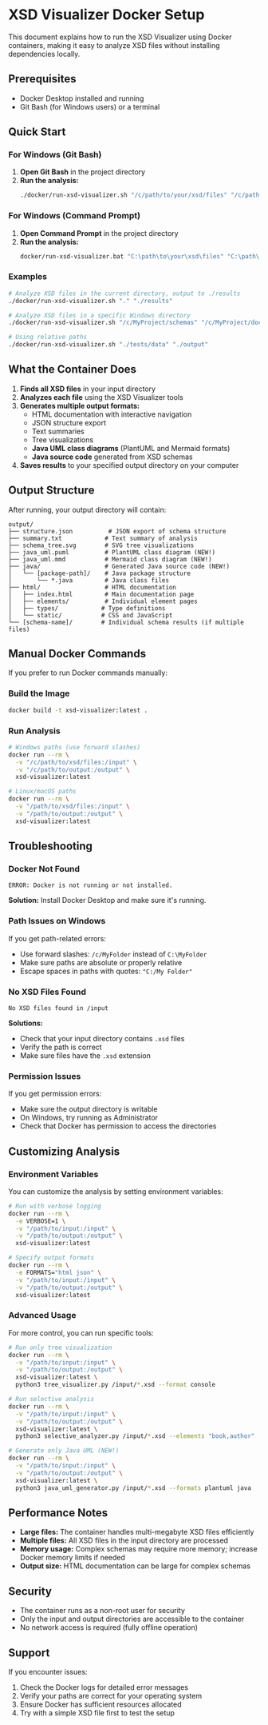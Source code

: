 # XSD Visualizer Docker Setup

This document explains how to run the XSD Visualizer using Docker containers, making it easy to analyze XSD files without installing dependencies locally.

## Prerequisites

- Docker Desktop installed and running
- Git Bash (for Windows users) or a terminal

## Quick Start

### For Windows (Git Bash)

1. **Open Git Bash** in the project directory
2. **Run the analysis:**
   ```bash
   ./docker/run-xsd-visualizer.sh "/c/path/to/your/xsd/files" "/c/path/to/output"
   ```

### For Windows (Command Prompt)

1. **Open Command Prompt** in the project directory
2. **Run the analysis:**
   ```cmd
   docker/run-xsd-visualizer.bat "C:\path\to\your\xsd\files" "C:\path\to\output"
   ```

### Examples

```bash
# Analyze XSD files in the current directory, output to ./results
./docker/run-xsd-visualizer.sh "." "./results"

# Analyze XSD files in a specific Windows directory
./docker/run-xsd-visualizer.sh "/c/MyProject/schemas" "/c/MyProject/documentation"

# Using relative paths
./docker/run-xsd-visualizer.sh "./tests/data" "./output"
```

## What the Container Does

1. **Finds all XSD files** in your input directory
2. **Analyzes each file** using the XSD Visualizer tools
3. **Generates multiple output formats:**
   - HTML documentation with interactive navigation
   - JSON structure export
   - Text summaries
   - Tree visualizations
   - **Java UML class diagrams** (PlantUML and Mermaid formats)
   - **Java source code** generated from XSD schemas
4. **Saves results** to your specified output directory on your computer

## Output Structure

After running, your output directory will contain:

```
output/
├── structure.json          # JSON export of schema structure
├── summary.txt            # Text summary of analysis
├── schema_tree.svg        # SVG tree visualizations
├── java_uml.puml          # PlantUML class diagram (NEW!)
├── java_uml.mmd           # Mermaid class diagram (NEW!)
├── java/                  # Generated Java source code (NEW!)
│   └── [package-path]/    # Java package structure
│       └── *.java         # Java class files
├── html/                  # HTML documentation
│   ├── index.html         # Main documentation page
│   ├── elements/          # Individual element pages
│   ├── types/            # Type definitions
│   └── static/           # CSS and JavaScript
└── [schema-name]/        # Individual schema results (if multiple files)
```

## Manual Docker Commands

If you prefer to run Docker commands manually:

### Build the Image
```bash
docker build -t xsd-visualizer:latest .
```

### Run Analysis
```bash
# Windows paths (use forward slashes)
docker run --rm \
  -v "/c/path/to/xsd/files:/input" \
  -v "/c/path/to/output:/output" \
  xsd-visualizer:latest

# Linux/macOS paths
docker run --rm \
  -v "/path/to/xsd/files:/input" \
  -v "/path/to/output:/output" \
  xsd-visualizer:latest
```

## Troubleshooting

### Docker Not Found
```
ERROR: Docker is not running or not installed.
```
**Solution:** Install Docker Desktop and make sure it's running.

### Path Issues on Windows
If you get path-related errors:
- Use forward slashes: `/c/MyFolder` instead of `C:\MyFolder`
- Make sure paths are absolute or properly relative
- Escape spaces in paths with quotes: `"C:/My Folder"`

### No XSD Files Found
```
No XSD files found in /input
```
**Solutions:**
- Check that your input directory contains `.xsd` files
- Verify the path is correct
- Make sure files have the `.xsd` extension

### Permission Issues
If you get permission errors:
- Make sure the output directory is writable
- On Windows, try running as Administrator
- Check that Docker has permission to access the directories

## Customizing Analysis

### Environment Variables

You can customize the analysis by setting environment variables:

```bash
# Run with verbose logging
docker run --rm \
  -e VERBOSE=1 \
  -v "/path/to/input:/input" \
  -v "/path/to/output:/output" \
  xsd-visualizer:latest

# Specify output formats
docker run --rm \
  -e FORMATS="html json" \
  -v "/path/to/input:/input" \
  -v "/path/to/output:/output" \
  xsd-visualizer:latest
```

### Advanced Usage

For more control, you can run specific tools:

```bash
# Run only tree visualization
docker run --rm \
  -v "/path/to/input:/input" \
  -v "/path/to/output:/output" \
  xsd-visualizer:latest \
  python3 tree_visualizer.py /input/*.xsd --format console

# Run selective analysis
docker run --rm \
  -v "/path/to/input:/input" \
  -v "/path/to/output:/output" \
  xsd-visualizer:latest \
  python3 selective_analyzer.py /input/*.xsd --elements "book,author"

# Generate only Java UML (NEW!)
docker run --rm \
  -v "/path/to/input:/input" \
  -v "/path/to/output:/output" \
  xsd-visualizer:latest \
  python3 java_uml_generator.py /input/*.xsd --formats plantuml java
```

## Performance Notes

- **Large files:** The container handles multi-megabyte XSD files efficiently
- **Multiple files:** All XSD files in the input directory are processed
- **Memory usage:** Complex schemas may require more memory; increase Docker memory limits if needed
- **Output size:** HTML documentation can be large for complex schemas

## Security

- The container runs as a non-root user for security
- Only the input and output directories are accessible to the container
- No network access is required (fully offline operation)

## Support

If you encounter issues:
1. Check the Docker logs for detailed error messages
2. Verify your paths are correct for your operating system
3. Ensure Docker has sufficient resources allocated
4. Try with a simple XSD file first to test the setup

